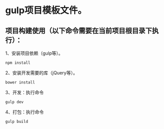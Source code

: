 # gulp项目模板文件。



## 项目构建使用（以下命令需要在当前项目根目录下执行）：
1、安装项目依赖（gulp等）。

```bashb
npm install
```


2、安装开发需要的库（jQuery等）。

```bashb
bower install
```


3、开发：执行命令

```bashb
gulp dev
```

4、打包：执行命令

```bashb
gulp build
```